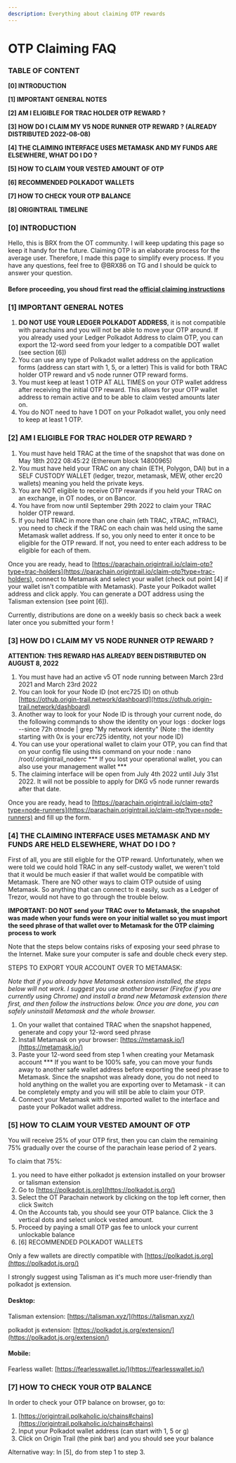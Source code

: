 ```yaml
---
description: Everything about claiming OTP rewards
---
```


# OTP Claiming FAQ

### TABLE OF CONTENT

**\[0] INTRODUCTION**

**\[1] IMPORTANT GENERAL NOTES**

**\[2] AM I ELIGIBLE FOR TRAC HOLDER OTP REWARD ?**

**\[3] HOW DO I CLAIM MY V5 NODE RUNNER OTP REWARD ? (ALREADY DISTRIBUTED 2022-08-08)**

**\[4] THE CLAIMING INTERFACE USES METAMASK AND MY FUNDS ARE ELSEWHERE, WHAT DO I DO ?**

**\[5] HOW TO CLAIM YOUR VESTED AMOUNT OF OTP**

**\[6] RECOMMENDED POLKADOT WALLETS**

**\[7] HOW TO CHECK YOUR OTP BALANCE**

**\[8] ORIGINTRAIL TIMELINE**

### \[0] INTRODUCTION

Hello, this is BRX from the OT community. I will keep updating this page so keep it handy for the future. Claiming OTP is an elaborate process for the average user. Therefore, I made this page to simplify every process. If you have any questions, feel free to @BRX86 on TG and I should be quick to answer your question.

#### Before proceeding, you shoud first read the [**official claiming instructions**](https://medium.com/origintrail/otp-distribution-process-explained-2878a440d9d7)

### \[1] IMPORTANT GENERAL NOTES

1. **DO NOT USE YOUR LEDGER POLKADOT ADDRESS**, it is not compatible with parachains and you will not be able to move your OTP around. If you already used your Ledger Polkadot Address to claim OTP, you can export the 12-word seed from your ledger to a compatible DOT wallet (see section \[6])
2. You can use any type of Polkadot wallet address on the application forms (address can start with 1, 5, or a letter) This is valid for both TRAC holder OTP reward and v5 node runner OTP reward forms.
3. You must keep at least 1 OTP AT ALL TIMES on your OTP wallet address after receiving the initial OTP reward. This allows for your OTP wallet address to remain active and to be able to claim vested amounts later on.
4. You do NOT need to have 1 DOT on your Polkadot wallet, you only need to keep at least 1 OTP.

### \[2] AM I ELIGIBLE FOR TRAC HOLDER OTP REWARD ?

1. You must have held TRAC at the time of the snapshot that was done on May 18th 2022 08:45:22 (Ethereum block 14800965)
2. You must have held your TRAC on any chain (ETH, Polygon, DAI) but in a SELF CUSTODY WALLET (ledger, trezor, metamask, MEW, other erc20 wallets) meaning you held the private keys.
3. You are NOT eligible to receive OTP rewards if you held your TRAC on an exchange, in OT nodes, or on Bancor.
4. You have from now until September 29th 2022 to claim your TRAC holder OTP reward.
5. If you held TRAC in more than one chain (eth TRAC, xTRAC, mTRAC), you need to check if the TRAC on each chain was held using the same Metamask wallet address. If so, you only need to enter it once to be eligible for the OTP reward. If not, you need to enter each address to be eligible for each of them.

Once you are ready, head to [https://parachain.origintrail.io/claim-otp?type=trac-holders](https://parachain.origintrail.io/claim-otp?type=trac-holders), connect to Metamask and select your wallet (check out point \[4] if your wallet isn't compatible with Metamask). Paste your Polkadot wallet address and click apply. You can generate a DOT address using the Talisman extension (see point \[6]).

Currently, distributions are done on a weekly basis so check back a week later once you submitted your form !

### \[3] HOW DO I CLAIM MY V5 NODE RUNNER OTP REWARD ?

**ATTENTION: THIS REWARD HAS ALREADY BEEN DISTRIBUTED ON AUGUST 8, 2022**

1. You must have had an active v5 OT node running between March 23rd 2021 and March 23rd 2022
2. You can look for your Node ID (not erc725 ID) on othub [https://othub.origin-trail.network/dashboard](https://othub.origin-trail.network/dashboard)
3. Another way to look for your Node ID is through your current node, do the following commands to show the identity on your logs : docker logs --since 72h otnode | grep "My network identity" (Note : the identity starting with 0x is your erc725 identity, not your node ID)
4. You can use your operational wallet to claim your OTP, you can find that on your config file using this command on your node : nano /root/.origintrail\_noderc \*\*\* If you lost your operational wallet, you can also use your management wallet \*\*\*
5. The claiming interface will be open from July 4th 2022 until July 31st 2022. It will not be possible to apply for DKG v5 node runner rewards after that date.

Once you are ready, head to [https://parachain.origintrail.io/claim-otp?type=node-runners](https://parachain.origintrail.io/claim-otp?type=node-runners) and fill up the form.

### \[4] THE CLAIMING INTERFACE USES METAMASK AND MY FUNDS ARE HELD ELSEWHERE, WHAT DO I DO ?

First of all, you are still eligble for the OTP reward. Unfortunately, when we were told we could hold TRAC in any self-custody wallet, we weren't told that it would be much easier if that wallet would be compatible with Metamask. There are NO other ways to claim OTP outside of using Metamask. So anything that can connect to it easily, such as a Ledger of Trezor, would not have to go through the trouble below.

**IMPORTANT: DO NOT send your TRAC over to Metamask, the snapshot was made when your funds were on your initial wallet so you must import the seed phrase of that wallet over to Metamask for the OTP claiming process to work**

Note that the steps below contains risks of exposing your seed phrase to the Internet. Make sure your computer is safe and double check every step.

STEPS TO EXPORT YOUR ACCOUNT OVER TO METAMASK:

_Note that if you already have Metamask extension installed, the steps below will not work. I suggest you use another browser (Firefox if you are currently using Chrome) and install a brand new Metamask extension there first, and then follow the instructions below. Once you are done, you can safely uninstaill Metamask and the whole browser._

1. On your wallet that contained TRAC when the snapshot happened, generate and copy your 12-word seed phrase
2. Install Metamask on your browser: [https://metamask.io/](https://metamask.io/)
3. Paste your 12-word seed from step 1 when creating your Metamask account \*\*\* If you want to be 100% safe, you can move your funds away to another safe wallet address before exporting the seed phrase to Metamask. Since the snapshot was already done, you do not need to hold anything on the wallet you are exporting over to Metamask - it can be completely empty and you will still be able to claim your OTP.
4. Connect your Metamask with the imported wallet to the interface and paste your Polkadot wallet address.

### \[5] HOW TO CLAIM YOUR VESTED AMOUNT OF OTP

You will receive 25% of your OTP first, then you can claim the remaining 75% gradually over the course of the parachain lease period of 2 years.

To claim that 75%:

1. you need to have either polkadot js extension installed on your browser or talisman extension
2. Go to [https://polkadot.js.org](https://polkadot.js.org/)
3. Select the OT Parachain network by clicking on the top left corner, then click Switch
4. On the Accounts tab, you should see your OTP balance. Click the 3 vertical dots and select unlock vested amount.
5. Proceed by paying a small OTP gas fee to unlock your current unlockable balance
6. \[6] RECOMMENDED POLKADOT WALLETS

Only a few wallets are directly compatible with [https://polkadot.js.org](https://polkadot.js.org/)

I strongly suggest using Talisman as it's much more user-friendly than polkadot js extension.

#### Desktop:

Talisman extension: [https://talisman.xyz/](https://talisman.xyz/)

polkadot js extension: [https://polkadot.js.org/extension/](https://polkadot.js.org/extension/)

#### Mobile:

Fearless wallet: [https://fearlesswallet.io/](https://fearlesswallet.io/)

### \[7] HOW TO CHECK YOUR OTP BALANCE

In order to check your OTP balance on browser, go to:

1. [https://origintrail.polkaholic.io/chains#chains](https://origintrail.polkaholic.io/chains#chains)
2. Input your Polkadot wallet address (can start with 1, 5 or g)
3. Click on Origin Trail (the pink bar) and you should see your balance

Alternative way: In \[5], do from step 1 to step 3.

